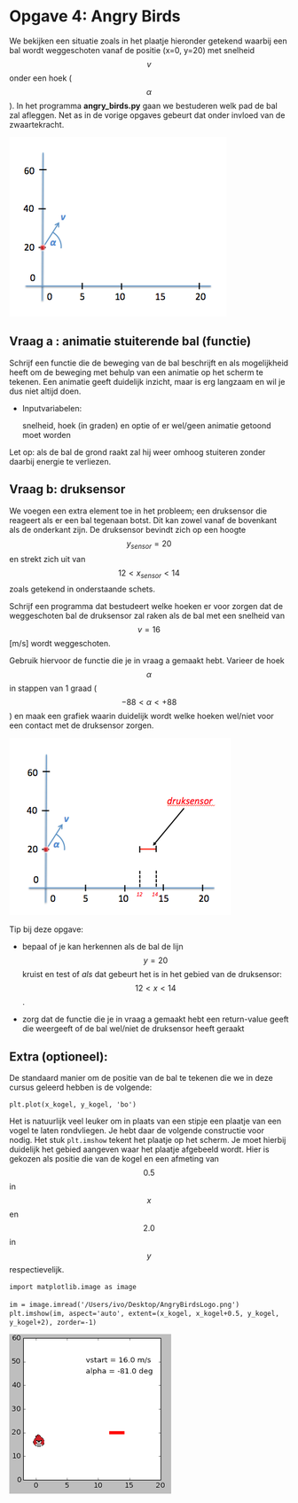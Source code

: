 # Opgave 4: Angry Birds

We bekijken een situatie zoals in het plaatje hieronder getekend waarbij 
een bal wordt weggeschoten vanaf de positie (x=0, y=20) met snelheid 
$$v$$ onder een hoek ($$\alpha$$). In het programma **angry_birds.py** gaan 
we bestuderen welk pad de bal zal afleggen. Net as in de vorige opgaves 
gebeurt dat onder invloed van de zwaartekracht.

![](AngryBirdOverviewLeeg.png)

## Vraag a : animatie stuiterende bal (functie)

Schrijf een functie die de beweging van de bal beschrijft en als mogelijkheid 
heeft om de beweging met behulp van een animatie op het scherm te tekenen. Een
animatie geeft duidelijk inzicht, maar is erg langzaam en wil je dus niet altijd doen.

  - Inputvariabelen:
  
    snelheid, hoek (in graden) en optie of er wel/geen animatie getoond moet worden  

Let op: als de bal de grond raakt zal hij weer omhoog stuiteren zonder 
daarbij energie te verliezen.


## Vraag b: druksensor

We voegen een extra element toe in het probleem; een druksensor die reageert als 
er een bal tegenaan botst. Dit kan zowel vanaf de bovenkant als de onderkant zijn. 
De druksensor bevindt zich op een hoogte $$y_{sensor}=20$$ en strekt zich uit van 
$$12 < x_{sensor} < 14$$ zoals getekend in onderstaande schets.

Schrijf een programma dat bestudeert welke hoeken er voor zorgen dat de weggeschoten 
bal de druksensor zal raken als de bal met een snelheid van $$v=16$$ [m/s] wordt 
weggeschoten. 

Gebruik hiervoor de functie die je in vraag a gemaakt hebt. Varieer de hoek 
$$\alpha$$ in stappen van 1 graad ($$-88 < \alpha < +88$$) en maak een 
grafiek waarin duidelijk wordt welke hoeken wel/niet voor een contact met 
de druksensor zorgen.

![](AngryBirdOverview.png)

Tip bij deze opgave:

- bepaal of je kan herkennen als de bal de lijn $$y=20$$ kruist en test of *als* dat gebeurt het is in het gebied van de druksensor: $$12<x<14$$. 

- zorg dat de functie die je in vraag a gemaakt hebt een return-value geeft die weergeeft of de bal wel/niet de druksensor heeft geraakt

## Extra (optioneel):

De standaard manier om de positie van de bal te tekenen die we in deze cursus 
geleerd hebben is de volgende:

    plt.plot(x_kogel, y_kogel, 'bo')  

Het is natuurlijk veel leuker om in plaats van een stipje een plaatje van een 
vogel te laten rondvliegen. Je hebt daar de volgende constructie voor nodig. Het stuk `plt.imshow` tekent het 
plaatje op het scherm. Je moet hierbij duidelijk het gebied aangeven waar het plaatje 
afgebeeld wordt. Hier is gekozen als positie die van de kogel en een afmeting van 
$$0.5$$ in $$x$$ en $$2.0$$ in $$y$$ respectievelijk.

    import matplotlib.image as image

    im = image.imread('/Users/ivo/Desktop/AngryBirdsLogo.png')
    plt.imshow(im, aspect='auto', extent=(x_kogel, x_kogel+0.5, y_kogel, y_kogel+2), zorder=-1)

![](AngryBirdAnimatedMin81.gif)



